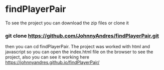 # findPlayerPair

To see the project you can download the zip files or clone it 
### git clone https://github.com/JohnnyAndres/findPlayerPair.git 
then you can cd findPlayerPair. The project was worked with html and javascript so you can open the index.html file on the browser to see the project, also you can see
it working here https://johnnyandres.github.io/findPlayerPair/

